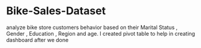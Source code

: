 # Bike-Sales-Dataset
analyze bike store customers behavior based on their Marital Status , Gender , Education , Region and age.
I created pivot table to help in creating dashboard after we done 

